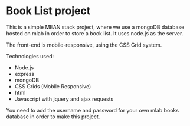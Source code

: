 # Book List project

This is a simple MEAN stack project, where we use a mongoDB database hosted on mlab in order to store a book list. It uses node.js as the server.

The front-end is mobile-responsive, using the CSS Grid system.

Technologies used:
- Node.js
- express
- mongoDB
- CSS Grids (Mobile Responsive)
- html
- Javascript with jquery and ajax requests

You need to add the username and password for your own mlab books database in order to make this project.
